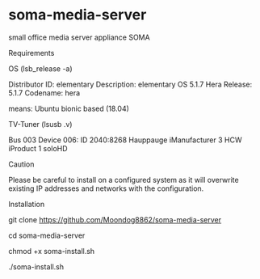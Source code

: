 # soma-media-server
small office media server appliance SOMA

Requirements

OS (lsb_release -a)

Distributor ID:	elementary
Description:	elementary OS 5.1.7 Hera
Release:	5.1.7
Codename:	hera

means: Ubuntu bionic based (18.04)

TV-Tuner (lsusb .v)

Bus 003 Device 006: ID 2040:8268 Hauppauge 
  iManufacturer           3 HCW
  iProduct                1 soloHD

Caution

Please be careful to install on a configured system as it will overwrite existing IP addresses and networks with the configuration.

Installation

git clone https://github.com/Moondog8862/soma-media-server

cd soma-media-server

chmod +x soma-install.sh

./soma-install.sh

